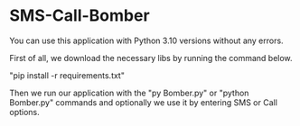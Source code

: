 # SMS-Call-Bomber
You can use this application with Python 3.10 versions without any errors.

First of all, we download the necessary libs by running the command below.

"pip install -r requirements.txt"

Then we run our application with the "py Bomber.py" or "python Bomber.py" commands and optionally we use it by entering SMS or Call options.
